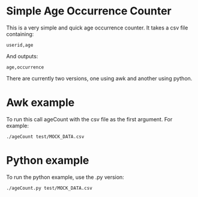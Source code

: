 # Simple Age Occurrence Counter

This is a very simple and quick age occurrence counter. It takes a csv file containing:

`userid,age`

And outputs:

`age,occurrence`

There are currently two versions, one using awk and another using python.

# Awk example

To run this call ageCount with the csv file as the first argument. For example:

```
./ageCount test/MOCK_DATA.csv
```

# Python example

To run the python example, use the .py version:

```
./ageCount.py test/MOCK_DATA.csv
```
